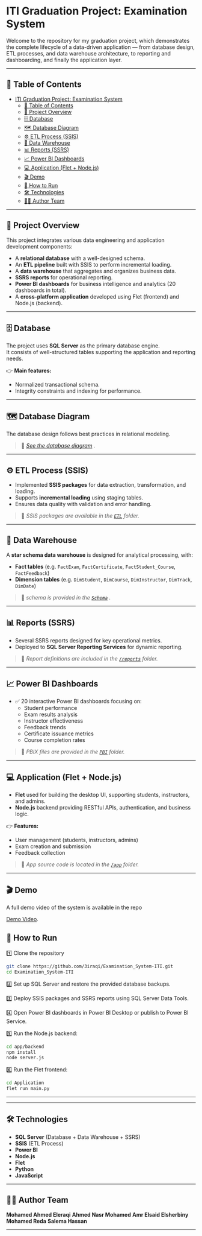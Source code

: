 # ITI Graduation Project: Examination System

Welcome to the repository for my graduation project, which demonstrates the complete lifecycle of a data-driven application — from database design, ETL processes, and data warehouse architecture, to reporting and dashboarding, and finally the application layer.

---

## 📌 Table of Contents

- [ITI Graduation Project: Examination System](#iti-graduation-project-examination-system)
  - [📌 Table of Contents](#-table-of-contents)
  - [🚀 Project Overview](#-project-overview)
  - [🗄️ Database](#️-database)
  - [🗺️ Database Diagram](#️-database-diagram)
  - [⚙️ ETL Process (SSIS)](#️-etl-process-ssis)
  - [🏢 Data Warehouse](#-data-warehouse)
  - [📊 Reports (SSRS)](#-reports-ssrs)
  - [📈 Power BI Dashboards](#-power-bi-dashboards)
  - [💻 Application (Flet + Node.js)](#-application-flet--nodejs)
  - [🎬 Demo](#-demo)
  - [🚀 How to Run](#-how-to-run)
  - [🛠️ Technologies](#️-technologies)
  - [👨‍💻 Author Team](#-author-team)

---

## 🚀 Project Overview

This project integrates various data engineering and application development components:
- A **relational database** with a well-designed schema.
- An **ETL pipeline** built with SSIS to perform incremental loading.
- A **data warehouse** that aggregates and organizes business data.
- **SSRS reports** for operational reporting.
- **Power BI dashboards** for business intelligence and analytics (20 dashboards in total).
- A **cross-platform application** developed using Flet (frontend) and Node.js (backend).

---

## 🗄️ Database

The project uses **SQL Server** as the primary database engine.  
It consists of well-structured tables supporting the application and reporting needs.

👉 **Main features:**
- Normalized transactional schema.
- Integrity constraints and indexing for performance.

---

## 🗺️ Database Diagram

The database design follows best practices in relational modeling.  

> 📌 *[See the database diagram](./DatabaseDiagram.png) .*



---

## ⚙️ ETL Process (SSIS)

- Implemented **SSIS packages** for data extraction, transformation, and loading.
- Supports **incremental loading** using staging tables.
- Ensures data quality with validation and error handling.

> 📌 *SSIS packages are available in the [`ETL`](./BI_Tools/learningManagementETL/) folder.*

---

## 🏢 Data Warehouse

A **star schema data warehouse** is designed for analytical processing, with:
- **Fact tables** (e.g. `FactExam`, `FactCertificate`, `FactStudent_Course`, `FactFeedback`)
- **Dimension tables** (e.g. `DimStudent`, `DimCourse`, `DimInstructor`, `DimTrack`, `DimDate`)

> 📌 *schema is provided in the [`Schema`](./DWH_Last_Schema.png) .*

---

## 📊 Reports (SSRS)

- Several SSRS reports designed for key operational metrics.
- Deployed to **SQL Server Reporting Services** for dynamic reporting.

> 📌 *Report definitions are included in the [`/reports`](./reports) folder.*

---

## 📈 Power BI Dashboards

- ✅ 20 interactive Power BI dashboards focusing on:
  - Student performance
  - Exam results analysis
  - Instructor effectiveness
  - Feedback trends
  - Certificate issuance metrics
  - Course completion rates

> 📌 *PBIX files are provided in the [`PBI`](./PBI) folder.*

---

## 💻 Application (Flet + Node.js)

- **Flet** used for building the desktop UI, supporting students, instructors, and admins.
- **Node.js** backend providing RESTful APIs, authentication, and business logic.

👉 **Features:**

- User management (students, instructors, admins)
- Exam creation and submission
- Feedback collection

> 📌 *App source code is located in the [`/app`](./app) folder.*

---

## 🎬 Demo

A full demo video of the system is available in the repo

[Demo Video](./Application/demo.mp4).

## 🚀 How to Run

1️⃣ Clone the repository  

```bash
git clone https://github.com/3iraqi/Examination_System-ITI.git
cd Examination_System-ITI
````

2️⃣ Set up SQL Server and restore the provided database backups.

3️⃣ Deploy SSIS packages and SSRS reports using SQL Server Data Tools.

4️⃣ Open Power BI dashboards in Power BI Desktop or publish to Power BI Service.

5️⃣ Run the Node.js backend:

```bash
cd app/backend
npm install
node server.js
```

6️⃣ Run the Flet frontend:

```bash
cd Application
flet run main.py
```

---

---

## 🛠️ Technologies

* **SQL Server** (Database + Data Warehouse + SSRS)
* **SSIS** (ETL Process)
* **Power BI**
* **Node.js**
* **Flet**
* **Python**
* **JavaScript**

---

## 👨‍💻 Author Team

**Mohamed Ahmed Eleraqi**
**Ahmed Nasr Mohamed**
**Amr Elsaid Elsherbiny**
**Mohamed Reda**
**Salema Hassan**

---
